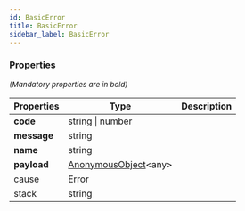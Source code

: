 ```yaml
---
id: BasicError
title: BasicError
sidebar_label: BasicError
---
```




### Properties

<font size="2"><i>(Mandatory properties are in bold)</i></font>

| Properties | Type | Description |
| --------- | ---- | ----------- |
| **code** | string \| number |  |
| **message** | string |  |
| **name** | string |  |
| **payload** | [AnonymousObject](/framework-api/interfaces/AnonymousObject.md)<any\> |  |
| cause | Error |  |
| stack | string |  |
